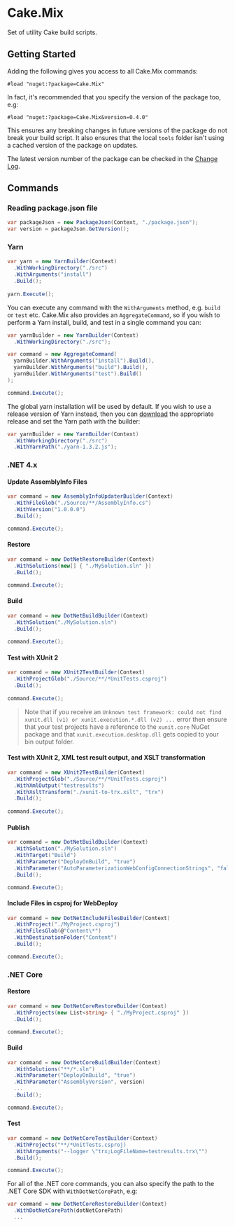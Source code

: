 # Cake.Mix

Set of utility Cake build scripts.

## Getting Started

Adding the following gives you access to all Cake.Mix commands:

```
#load "nuget:?package=Cake.Mix"
```

In fact, it's recommended that you specify the version of the package too, e.g:

```
#load "nuget:?package=Cake.Mix&version=0.4.0"
```

This ensures any breaking changes in future versions of the package do not break your build script. It also ensures that the local `tools` folder isn't using a cached version of the package on updates.

The latest version number of the package can be checked in the [Change Log](/CHANGELOG.md).

## Commands

### Reading package.json file

```csharp
var packageJson = new PackageJson(Context, "./package.json");
var version = packageJson.GetVersion();
```

### Yarn

```csharp
var yarn = new YarnBuilder(Context)
  .WithWorkingDirectory("./src")
  .WithArguments("install")
  .Build();
  
yarn.Execute();
```

You can execute any command with the `WithArguments` method, e.g. `build` or `test` etc.
Cake.Mix also provides an `AggregateCommand`, so if you wish to perform a Yarn install, build, and test in a single command you can:

```csharp
var yarnBuilder = new YarnBuilder(Context)
  .WithWorkingDirectory("./src");

var command = new AggregateCommand(
  yarnBuilder.WithArguments("install").Build(),
  yarnBuilder.WithArguments("build").Build(),
  yarnBuilder.WithArguments("test").Build()
);

command.Execute();
```

The global yarn installation will be used by default. If you wish to use a release version of Yarn instead, then you can [download](https://github.com/yarnpkg/yarn/releases) the appropriate release and set the Yarn path with the builder:

```csharp
var yarnBuilder = new YarnBuilder(Context)
  .WithWorkingDirectory("./src")
  .WithYarnPath("./yarn-1.3.2.js");
```

### .NET 4.x

#### Update AssemblyInfo Files

```csharp
var command = new AssemblyInfoUpdaterBuilder(Context)
  .WithFileGlob("./Source/**/AssemblyInfo.cs")
  .WithVersion("1.0.0.0")
  .Build();

command.Execute();
```

#### Restore

```csharp
var command = new DotNetRestoreBuilder(Context)
  .WithSolutions(new[] { "./MySolution.sln" })
  .Build();

command.Execute();
```

#### Build

```csharp
var command = new DotNetBuildBuilder(Context)
  .WithSolution("./MySolution.sln")
  .Build();
  
command.Execute();
```

#### Test with XUnit 2

```csharp
var command = new XUnit2TestBuilder(Context)
  .WithProjectGlob("./Source/**/*UnitTests.csproj")
  .Build();
  
command.Execute();
```

> Note that if you receive an `Unknown test framework: could not find xunit.dll (v1) or xunit.execution.*.dll (v2) ...` error then ensure that your test projects have a reference to the `xunit.core` NuGet package and that `xunit.execution.desktop.dll` gets copied to your bin output folder.

#### Test with XUnit 2, XML test result output, and XSLT transformation

```csharp
var command = new XUnit2TestBuilder(Context)
  .WithProjectGlob("./Source/**/*UnitTests.csproj")
  .WithXmlOutput("testresults")
  .WithXsltTransform("./xunit-to-trx.xslt", "trx")
  .Build();
  
command.Execute();
```

#### Publish

```csharp
var command = new DotNetBuildBuilder(Context)
  .WithSolution("./MySolution.sln")
  .WithTarget("Build")
  .WithParameter("DeployOnBuild", "true")
  .WithParameter("AutoParameterizationWebConfigConnectionStrings", "false")
  .Build();

command.Execute();
```

#### Include Files in csproj for WebDeploy

```csharp
var command = new DotNetIncludeFilesBuilder(Context)
  .WithProject("./MyProject.csproj")
  .WithFilesGlob(@"Content\*")
  .WithDestinationFolder("Content")
  .Build();

command.Execute();
```

### .NET Core

#### Restore

```csharp
var command = new DotNetCoreRestoreBuilder(Context)
  .WithProjects(new List<string> { "./MyProject.csproj" })
  .Build();

command.Execute();
```

#### Build

```csharp
var command = new DotNetCoreBuildBuilder(Context)
  .WithSolutions("**/*.sln")
  .WithParameter("DeployOnBuild", "true")
  .WithParameter("AssemblyVersion", version)
  ...
  .Build();

command.Execute();
```

#### Test

```csharp
var command = new DotNetCoreTestBuilder(Context)
  .WithProjects("**/*UnitTests.csproj)
  .WithArguments("--logger \"trx;LogFileName=testresults.trx\"")
  .Build();

command.Execute();
```

For all of the .NET core commands, you can also specify the path to the .NET Core SDK with `WithDotNetCorePath`, e.g:

```csharp
var command = new DotNetCoreRestoreBuilder(Context)
  .WithDotNetCorePath(dotNetCorePath)
  ...
```
